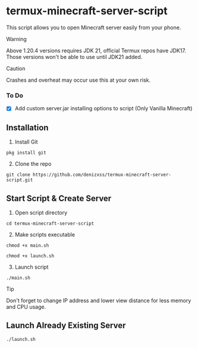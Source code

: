 # termux-minecraft-server-script
 This script allows you to open Minecraft server easily from your phone.

> [!WARNING]  
> Above 1.20.4 versions requires JDK 21, official Termux repos have JDK17. Those versions won't be able to use until JDK21 added.

> [!CAUTION]
> Crashes and overheat may occur use this at your own risk.
 

 ### To Do

- [x] Add custom server.jar installing options to script (Only Vanilla Minecraft)


## Installation
1. Install Git
 ```
 pkg install git
 ```
2. Clone the repo
```
git clone https://github.com/denizxss/termux-minecraft-server-script.git
```


## Start Script & Create Server
1. Open script directory
```
cd termux-minecraft-server-script
```
2. Make scripts executable
```
chmod +x main.sh
```

```
chmod +x launch.sh
```
3. Launch script
```
./main.sh
```
> [!TIP]
> Don't forget to change IP address and lower view distance for less memory and CPU usage.

## Launch Already Existing Server

```
./launch.sh
```


